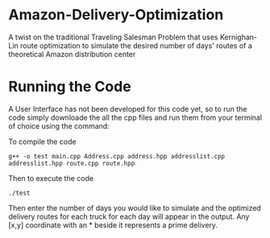 # Amazon-Delivery-Optimization
A twist on the traditional Traveling Salesman Problem that uses Kernighan-Lin route optimization to simulate the desired number of days' routes of a theoretical Amazon distribution center

# Running the Code
A User Interface has not been developed for this code yet, so to run the code simply downloade the all the cpp files and run them from your terminal of choice using the command:

To compile the code
```
g++ -o test main.cpp Address.cpp address.hpp addresslist.cpp addresslist.hpp route.cpp route.hpp
```
Then to execute the code
```
./test
```
Then enter the number of days you would like to simulate and the optimized delivery routes for each truck for each day will appear in the output. Any [x,y] coordinate with an * beside it represents a prime delivery.

